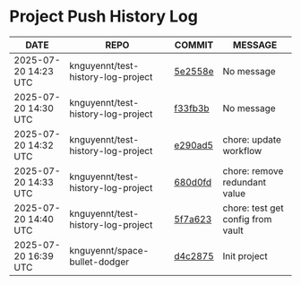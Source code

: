 # Project Push History Log

| DATE | REPO | COMMIT | MESSAGE |
|------|------|--------|---------|
| 2025-07-20 14:23 UTC | knguyennt/test-history-log-project | [5e2558e](https://github.com/knguyennt/test-history-log-project/commit/5e2558ec91f29c8dfd901801cbb4897f35d31c23) | No message |
| 2025-07-20 14:30 UTC | knguyennt/test-history-log-project | [f33fb3b](https://github.com/knguyennt/test-history-log-project/commit/f33fb3bca3b35a15b281b15c33171b411e54ac63) | No message |
| 2025-07-20 14:32 UTC | knguyennt/test-history-log-project | [e290ad5](https://github.com/knguyennt/test-history-log-project/commit/e290ad5b634c54263a53f612abff24d245abba6d) | chore: update workflow |
| 2025-07-20 14:33 UTC | knguyennt/test-history-log-project | [680d0fd](https://github.com/knguyennt/test-history-log-project/commit/680d0fd01d457bb17ace1297805fbe9ca7b7b824) | chore: remove redundant value |
| 2025-07-20 14:40 UTC | knguyennt/test-history-log-project | [5f7a623](https://github.com/knguyennt/test-history-log-project/commit/5f7a6238d6839c89b2127b2f948702001aeb54ad) | chore: test get config from vault |
| 2025-07-20 16:39 UTC | knguyennt/space-bullet-dodger | [d4c2875](https://github.com/knguyennt/space-bullet-dodger/commit/d4c28759f7a3b50037b8407d9f8336d030793a6c) | Init project |
